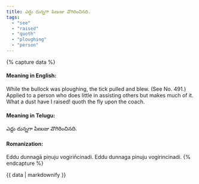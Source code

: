 ```yaml
---
title: ఎద్దు దున్నగా పిణుజు వొగిరించినది.
tags:
  - "see"
  - "raised"
  - "quoth"
  - "ploughing"
  - "person"
---
```


{% capture data %}
#### Meaning in English:
While the bullock was ploughing, the tick pulled and blew.
(See No. 491.)
Applied to a person who does little in assisting others but makes much of it.
What a dust have I raised! quoth the fly upon the coach.

#### Meaning in Telugu:
ఎద్దు దున్నగా పిణుజు వొగిరించినది.

#### Romanization:
Eddu dunnagā piṇuju vogirin̄cinadi.
Eddu dunnaga pinuju vogirincinadi.
{% endcapture %}

{{ data | markdownify }}

